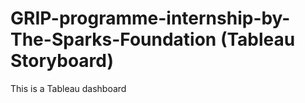 # GRIP-programme-internship-by-The-Sparks-Foundation (Tableau Storyboard)

This is a Tableau dashboard
